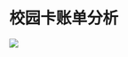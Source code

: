 # 校园卡账单分析
![](https://github.com/PanShi2016/Consumption_Analysis/blob/master/201801_consume_dinner.png)
